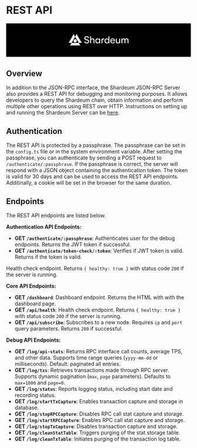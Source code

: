 # REST API
![banner](../img/banner.png)

## Overview
In addition to the JSON-RPC interface, the Shardeum JSON-RPC Server also provides a REST API for debugging and monitoring purposes. It allows developers to query the Shardeum chain, obtain information and perform multiple other operations using REST over HTTP. Instructions on setting up and running the Shardeum Server can be [here](../README.md).

## Authentication
The REST API is protected by a passphrase. The passphrase can be set in the `config.ts` file or in the system environment variable. After setting the passphrase, you can authenticate by sending a POST request to `/authenticate/:passphrase`. If the passphrase is correct, the server will respond with a JSON object containing the authentication token. The token is valid for 30 days and can be used to access the REST API endpoints. Additinally, a cookie will be set in the browser for the same duration.

## Endpoints
The REST API endpoints are listed below.

__Authentication API Endpoints:__
- **GET `/authenticate/:passphrase`**: Authenticates user for the debug endpoints. Returns the JWT token if successful. 
- **GET `/authenticate/token-check/:token`**: Verifies if JWT token is valid. Returns if the token is valid.

Health check endpoint. Returns `{ healthy: true }` with status code `200` if the server is running.

__Core API Endpoints:__
- **GET `/dashboard`**: Dashboard endpoint. Returns the HTML with with the dashboard page.
- **GET `/api/health`**: Health check endpoint. Returns `{ healthy: true }` with status code `200` if the server is running.
- **GET `/api/subscribe`**: Subscribes to a new node. Requires `ip` and `port` query parameters. Returns `200` if successful.

__Debug API Endpoints:__
- **GET `/log/api-stats`**: Returns RPC interface call counts, average TPS, and other data. Supports time range queries (`yyyy-mm-dd` or milliseconds). Default: paginated all entries.
- **GET `/log/txs`**: Retrieves transactions made through RPC server. Supports dynamic pagination (`max`, `page` parameters). Defaults to `max=1000` and `page=0`.
- **GET `/log/status`**: Reports logging status, including start date and recording status.
- **GET `/log/startTxCapture`**: Enables transaction capture and storage in database.
- **GET `/log/stopRPCCapture`**: Disables RPC call stat capture and storage.
- **GET `/log/startRPCCapture`**: Enables RPC call stat capture and storage.
- **GET `/log/stopTxCapture`**: Disables transaction capture and storage.
- **GET `/log/cleanStatTable`**: Triggers purging of the stat storage table.
- **GET `/log/cleanTxTable`**: Initiates purging of the transaction log table.
